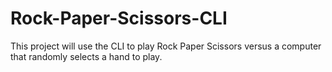 # Rock-Paper-Scissors-CLI
This project will use the CLI to play Rock Paper Scissors versus a computer that randomly selects a hand to play.
